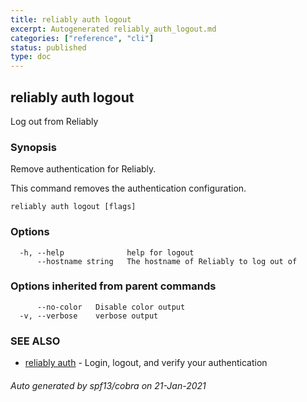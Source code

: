 ```yaml
---
title: reliably auth logout
excerpt: Autogenerated reliably_auth_logout.md
categories: ["reference", "cli"]
status: published
type: doc
---
```

## reliably auth logout

Log out from Reliably

### Synopsis

Remove authentication for Reliably.

This command removes the authentication configuration.

```
reliably auth logout [flags]
```

### Options

```
  -h, --help              help for logout
      --hostname string   The hostname of Reliably to log out of
```

### Options inherited from parent commands

```
      --no-color   Disable color output
  -v, --verbose    verbose output
```

### SEE ALSO

* [reliably auth](/docs/reference/cli/reliably-auth/)	 - Login, logout, and verify your authentication

###### Auto generated by spf13/cobra on 21-Jan-2021
